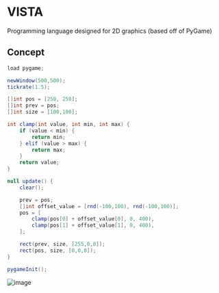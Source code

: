 # VISTA
Programming language designed for 2D graphics (based off of PyGame)

## Concept 
``` c#
load pygame;

newWindow(500,500);
tickrate(1.5);

[]int pos = [250, 250];
[]int prev = pos;
[]int size = [100,100];

int clamp(int value, int min, int max) {
    if (value < min) {
        return min;
    } elif (value > max) {
        return max;
    }
    return value;
}

null update() {
    clear();

    prev = pos;
    []int offset_value = [rnd(-100,100), rnd(-100,100)];
    pos = [
        clamp(pos[0] + offset_value[0], 0, 400),
        clamp(pos[1] + offset_value[1], 0, 400),
    ];

    rect(prev, size, [255,0,0]);
    rect(pos, size, [0,0,0]);
}

pygameInit();
```
![image](https://user-images.githubusercontent.com/46300158/153037130-9538d5fd-0746-4a6a-8ea4-f1be54cff733.png)

